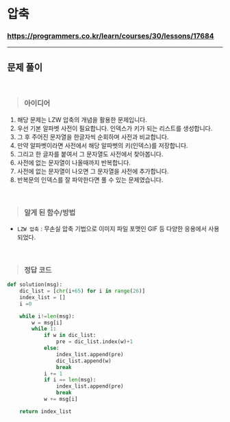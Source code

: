 # 압축

### https://programmers.co.kr/learn/courses/30/lessons/17684

<hr>

## 문제 풀이

<br>

> ### 아이디어
1. 해당 문제는 LZW 압축의 개념을 활용한 문제입니다.
2. 우선 기본 알파벳 사전이 필요합니다. 인덱스가 키가 되는 리스트를 생성합니다.
3. 그 후 주어진 문자열을 한글자씩 순회하며 사전과 비교합니다.
4. 만약 알파벳이라면 사전에서 해당 알파벳의 키(인덱스)를 저장합니다.
5. 그리고 한 글자를 붙여서 그 문자열도 사전에서 찾아봅니다.
6. 사전에 없는 문자열이 나올때까지 반복합니다.
7. 사전에 없는 문자열이 나오면 그 문자열을 사전에 추가합니다.
8. 반복문의 인덱스를 잘 파악한다면 풀 수 있는 문제였습니다.

<br>

> ### 알게 된 함수/방법
- `LZW 압축` : 무손실 압축 기법으로 이미지 파일 포맷인 GIF 등 다양한 응용에서 사용되었다.
    
<br>

> ### 정답 코드
```python
def solution(msg):
    dic_list = [chr(i+65) for i in range(26)]
    index_list = []
    i =0

    while i!=len(msg):
        w = msg[i]
        while 1:
            if w in dic_list:
                pre = dic_list.index(w)+1
            else:
                index_list.append(pre)
                dic_list.append(w)
                break
            i += 1
            if i == len(msg):
                index_list.append(pre)
                break
            w += msg[i]

    return index_list
```
<br>
